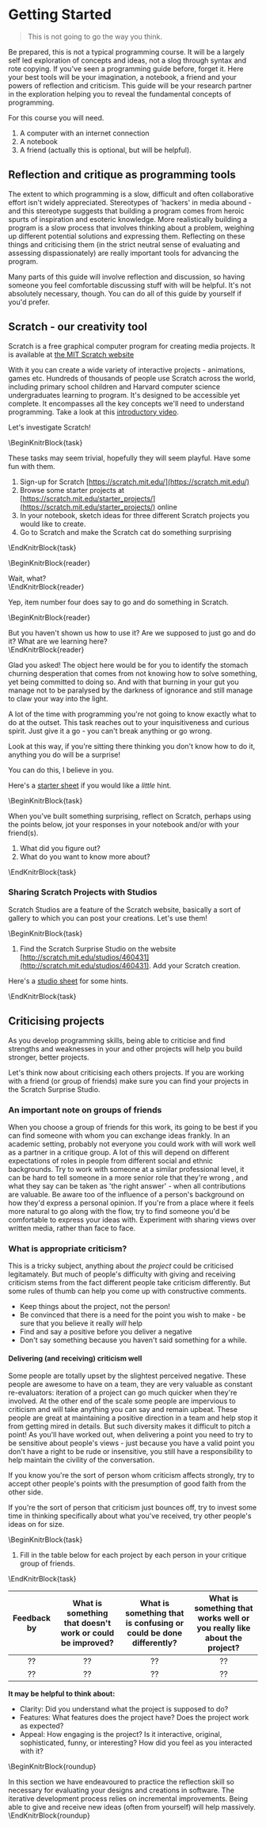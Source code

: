 # Getting Started

> This is not going to go the way you think.

Be prepared, this is not a typical programming course. It will be a largely self led exploration of concepts and ideas, not a slog through syntax and rote copying. If you've seen a programming guide before, forget it. Here your best tools will be your imagination, a notebook, a friend and your powers of reflection and criticism. This guide will be your research partner in the exploration helping you to reveal the fundamental concepts of programming.

For this course you will need. 

1. A computer with an internet connection
2. A notebook
3. A friend (actually this is optional, but will be helpful).

## Reflection and critique as programming tools

The extent to which programming is a slow, difficult and often collaborative effort isn't widely appreciated. Stereotypes of 'hackers' in media abound - and this stereotype suggests that building a program comes from heroic spurts of inspiration and esoteric knowledge. More realistically building a program is a slow process that involves thinking about a problem, weighing up different potential solutions and expressing them. Reflecting on these things and criticising them (in the strict neutral sense of evaluating and assessing dispassionately) are really important tools for advancing the program. 

Many parts of this guide will involve reflection and discussion, so having someone you feel comfortable discussing stuff with will be helpful. It's not absolutely necessary, though. You can do all of this guide by yourself if you'd prefer. 

## Scratch - our creativity tool

Scratch is a free graphical computer program for creating media projects. It is available at [the MIT Scratch website](http://scratch.mit.edu)

With it you can create a wide variety of interactive projects - animations, games etc. Hundreds of thousands of people use Scratch across the world, including primary school children and Harvard computer science undergraduates learning to program. It's designed to be accessible yet complete. It encompasses all the key concepts we'll need to understand programming. Take a look at this [introductory video](https://vimeo.com/65583694).


Let's investigate Scratch!

\BeginKnitrBlock{task}<div class="task">
These tasks may seem trivial, hopefully they will seem playful. Have some fun with them. 

  1. Sign-up for Scratch [https://scratch.mit.edu/](https://scratch.mit.edu/)
  2. Browse some starter projects at [https://scratch.mit.edu/starter_projects/](https://scratch.mit.edu/starter_projects/) online
  3. In your notebook, sketch ideas for three different Scratch projects you would like to create.
  4. Go to Scratch and make the Scratch cat do something surprising
</div>\EndKnitrBlock{task}

\BeginKnitrBlock{reader}<div class="reader"> Wait, what?</div>\EndKnitrBlock{reader}

Yep, item number four does say to go and do something in Scratch.

\BeginKnitrBlock{reader}<div class="reader">But you haven't shown us how to use it? Are we supposed to just go and do it? What are we learning here?</div>\EndKnitrBlock{reader}

Glad you asked! The object here would be for you to identify the stomach churning desperation that comes from not knowing how to solve something, yet being committed to doing so. And with that burning in your gut you manage not to be paralysed by the darkness of ignorance and still manage to claw your way into the light. 

A lot of the time with programming you're not going to know exactly what to do at the outset. This task reaches out to your inquisitiveness and curious spirit. Just give it a go - you can't break anything or go wrong.

Look at this way, if you're sitting there thinking you don't know how to do it, anything you do will be a surprise! 

You can do this, I believe in you. 

Here's a [starter sheet](worksheets/scratch_surprise.pdf) if you would like a _little_ hint.

\BeginKnitrBlock{task}<div class="task">
When you've built something surprising, reflect on Scratch, perhaps using the points below, jot your responses in your notebook and/or with your friend(s). 

  1. What did you figure out?
  2. What do you want to know more about?
</div>\EndKnitrBlock{task}

### Sharing Scratch Projects with Studios 

Scratch Studios are a feature of the Scratch website, basically a sort of gallery to which you can post your creations. Let's use them!

\BeginKnitrBlock{task}<div class="task">
  1. Find the Scratch Surprise Studio on the website [http://scratch.mit.edu/studios/460431](http://scratch.mit.edu/studios/460431). Add your Scratch creation.

Here's a [studio sheet](worksheets/scratch_studio.pdf) for some hints.
</div>\EndKnitrBlock{task}

## Criticising projects

As you develop programming skills, being able to criticise and find strengths and weaknesses in your and other projects will help you build stronger, better projects.  

Let's think now about criticising each others projects. If you are working with a friend (or group of friends) make sure you can find your projects in the Scratch Surprise Studio. 

### An important note on groups of friends

When you choose a group of friends for this work, its going to be best if you can find someone with whom you can exchange ideas frankly. In an academic setting, probably not everyone you could work with will work well as a partner in a critique group. A lot of this will depend on different expectations of roles in people from different social and ethnic backgrounds. Try to work with someone at a similar professional level, it can be hard to tell someone in a more senior role that they're wrong , and what they say can be taken as 'the right answer' - when all contributions are valuable. Be aware too of the influence of a person's background on how they'd express a personal opinion. If you're from a place where it feels more natural to go along with the flow, try to find someone you'd be comfortable to express your ideas with. Experiment with sharing views over written media, rather than face to face. 


### What is appropriate criticism?

This is a tricky subject, anything about _the project_ could be criticised legitamately. But much of people's difficulty with giving and receiving criticism stems from the fact different people take criticism differently. But some rules of thumb can help you come up with constructive comments.

* Keep things about the project, not the person!
* Be convinced that there is a need for the point you wish to make - be sure that you believe it really _will_ help
* Find and say a positive before you deliver a negative
* Don't say something because you haven't said something for a while.

#### Delivering (and receiving) criticism well

Some people are totally upset by the slightest perceived negative. These people are awesome to have on a team, they are very valuable as constant re-evaluators: iteration of a project can go much quicker when they're involved. At the other end of the scale some people are impervious to criticism and will take anything you can say and remain upbeat. These people are great at maintaining a positive direction in a team and help stop it from getting mired in details. But such diversity makes it difficult to pitch a point! As you'll have worked out, when delivering a point you need to try to be sensitive about people's views - just because you have a valid point you don't have a right to be rude or insensitive, you still have a responsibility to help maintain the civility of the conversation. 

If you know you're the sort of person whom criticism affects strongly, try to accept other people's points with the presumption of good faith from the other side. 

If you're the sort of person that criticism just bounces off, try to invest some time in thinking specifically about what you've received, try other people's ideas on for size.

\BeginKnitrBlock{task}<div class="task">
  1. Fill in the table below for each project by each person in your critique group of friends.
</div>\EndKnitrBlock{task}


| Feedback by | What is something that doesn't work or could be improved? | What is something that is confusing or could be done differently? | What is something that works well or you really like about the project? |
|:-----------:|:---------------------------------------------------------:|:-----------------------------------------------------------------:|:-----------------------------------------------------------------------:|
|     ??      |                            ??                             |                                ??                                 |                                   ??                                    |
|     ??      |                            ??                             |                                ??                                 |                                   ??                                    |

**It may be helpful to think about:**

* Clarity: Did you understand what the project is supposed to do?
* Features: What features does the project have? Does the project work as expected?
* Appeal: How engaging is the project? Is it interactive, original, sophisticated, funny, or interesting? How did you feel as you interacted with it?

\BeginKnitrBlock{roundup}<div class="roundup">In this section we have endeavoured to practice the reflection skill so necessary for evaluating your designs and creations in software. The iterative development process relies on incremental improvements. Being able to give and receive new ideas (often from yourself) will help massively. </div>\EndKnitrBlock{roundup}


